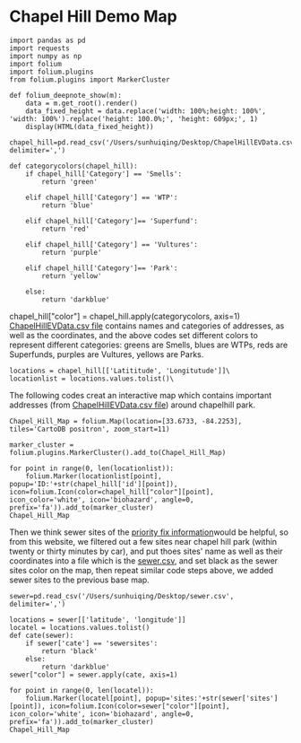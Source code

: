 # Chapel Hill Demo Map
```
import pandas as pd
import requests
import numpy as np
import folium
import folium.plugins
from folium.plugins import MarkerCluster
```
```
def folium_deepnote_show(m):
    data = m.get_root().render()
    data_fixed_height = data.replace('width: 100%;height: 100%', 'width: 100%').replace('height: 100.0%;', 'height: 609px;', 1)
    display(HTML(data_fixed_height))
```

```
chapel_hill=pd.read_csv('/Users/sunhuiqing/Desktop/ChapelHillEVData.csv', delimiter=',')
```

```
def categorycolors(chapel_hill):
    if chapel_hill['Category'] == 'Smells':
        return 'green'
        
    elif chapel_hill['Category'] == 'WTP':
        return 'blue'
        
    elif chapel_hill['Category']== 'Superfund':
        return 'red'
        
    elif chapel_hill['Category'] == 'Vultures':
        return 'purple'
        
    elif chapel_hill['Category']== 'Park':
        return 'yellow'
        
    else:
        return 'darkblue'
 ```      
        
chapel_hill["color"] = chapel_hill.apply(categorycolors, axis=1)
[ChapelHillEVData.csv file](https://github.com/HuiqingSun/EJProject/blob/main/ChapelHillEVData.csv) contains names and categories of addresses, as well as the coordinates, and the above codes set different colors to represent different categories: greens are Smells, blues are WTPs, reds are Superfunds, purples are Vultures, yellows are Parks.


```
locations = chapel_hill[['Latititude', 'Longitutude']]\
locationlist = locations.values.tolist()\
```


The following codes creat an interactive map which contains important addresses (from [ChapelHillEVData.csv file](https://github.com/HuiqingSun/EJProject/blob/main/ChapelHillEVData.csv)) around chapelhill park.

```
Chapel_Hill_Map = folium.Map(location=[33.6733, -84.2253], tiles='CartoDB positron', zoom_start=11)

marker_cluster = folium.plugins.MarkerCluster().add_to(Chapel_Hill_Map)

for point in range(0, len(locationlist)):
    folium.Marker(locationlist[point], popup='ID:'+str(chapel_hill['id'][point]), icon=folium.Icon(color=chapel_hill["color"][point], icon_color='white', icon='biohazard', angle=0, prefix='fa')).add_to(marker_cluster)
Chapel_Hill_Map

```


Then we think sewer sites of the [priority fix information](https://www.ajc.com/neighborhoods/dekalb/map-the-dekalb-sewer-systems-103-priority-fixes/JBAEM2ABZRAJ3IKQREFKM737S4/)would be helpful, so from this website, we filtered out a few sites near chapel hill park (within twenty or thirty minutes by car), and put thoes sites' name as well as their coordinates into a file which is the [sewer.csv](https://github.com/HuiqingSun/EJProject/blob/main/sewer.csv), and set black as the sewer sites color on the map, then repeat similar code steps above, we added sewer sites to the previous base map.

```
sewer=pd.read_csv('/Users/sunhuiqing/Desktop/sewer.csv', delimiter=',')

locations = sewer[['latitude', 'longitude']]
locatel = locations.values.tolist()
def cate(sewer):
    if sewer['cate'] == 'sewersites':
        return 'black'
    else:
        return 'darkblue'
sewer["color"] = sewer.apply(cate, axis=1)
```

```
for point in range(0, len(locatel)):
    folium.Marker(locatel[point], popup='sites:'+str(sewer['sites'][point]), icon=folium.Icon(color=sewer["color"][point], icon_color='white', icon='biohazard', angle=0, prefix='fa')).add_to(marker_cluster)
Chapel_Hill_Map

```
